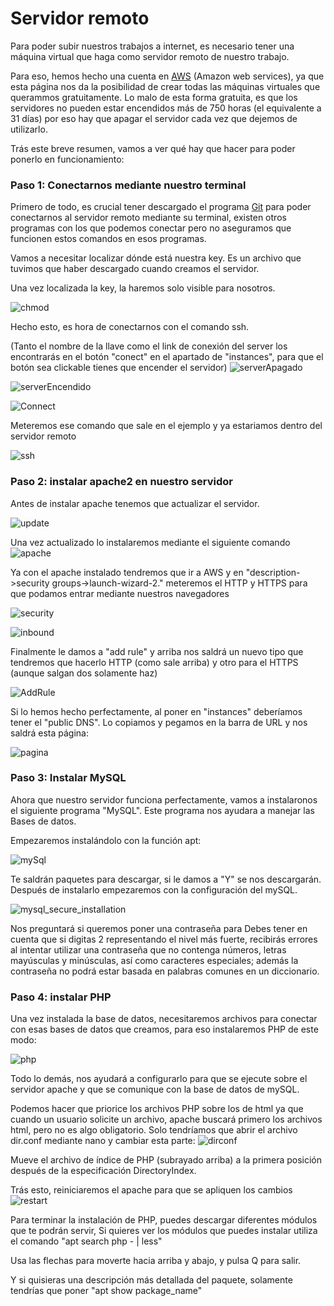 # Servidor remoto

Para poder subir nuestros trabajos a internet, es necesario tener una máquina virtual que haga como servidor remoto de nuestro trabajo.

Para eso, hemos hecho una cuenta en [AWS](https://aws.amazon.com/es/education/awseducate/) (Amazon web services), ya que esta página nos da la posibilidad de crear todas las máquinas virtuales que querammos gratuitamente. Lo malo de esta forma gratuita, es que los servidores no pueden estar encendidos más de 750 horas (el equivalente a 31 días) por eso hay que apagar el servidor cada vez que dejemos de utilizarlo.

Trás este breve resumen, vamos a ver qué hay que hacer para poder ponerlo en funcionamiento:

### Paso 1: Conectarnos mediante nuestro terminal

Primero de todo, es crucial tener descargado el programa [Git](https://git-scm.com/downloads) para poder conectarnos al servidor remoto mediante su terminal, existen otros programas con los que podemos conectar pero no aseguramos que funcionen estos comandos en esos programas.

Vamos a necesitar localizar dónde está nuestra key. Es un archivo que tuvimos que haber descargado cuando creamos el servidor.

Una vez localizada la key, la haremos solo visible para nosotros.

![chmod](../capturas/chmod.PNG)

Hecho esto, es hora de conectarnos con el comando ssh.

(Tanto el nombre de la llave como el link de conexión del server los encontrarás en el botón "conect" en el apartado de "instances", para que el botón sea clickable tienes que encender el servidor)
![serverApagado](../capturas/serverApagado.PNG)


![serverEncendido](../capturas/serverEncendido.PNG)


![Connect](../capturas/connect.PNG)

Meteremos ese comando que sale en el ejemplo y ya estariamos dentro del servidor remoto

![ssh](../capturas/ssh.PNG)

### Paso 2: instalar apache2 en nuestro servidor

Antes de instalar apache tenemos que actualizar el servidor.

![update](../capturas/update.PNG)

Una vez actualizado lo instalaremos mediante el siguiente comando
![apache](../capturas/apache2.PNG)

Ya con el apache instalado tendremos que ir a AWS y en "description->security groups->launch-wizard-2." meteremos el HTTP y HTTPS para que podamos entrar mediante nuestros navegadores

![security](../capturas/security.PNG)

![inbound](../capturas/inbound.PNG)

Finalmente le damos a "add rule" y arriba nos saldrá un nuevo tipo que tendremos que hacerlo HTTP (como sale arriba) y otro para el HTTPS (aunque salgan dos solamente haz)

![AddRule](../capturas/AddRule.PNG)

Si lo hemos hecho perfectamente, al poner en "instances" deberíamos tener el "public DNS". Lo copiamos y pegamos en la barra de URL y nos saldrá esta página:

![pagina](../capturas/Página.PNG)

### Paso 3: Instalar MySQL

Ahora que nuestro servidor funciona perfectamente, vamos a instalaronos el siguiente programa "MySQL". Este programa nos ayudara a manejar las Bases de datos.

Empezaremos instalándolo con la función apt:

![mySql](../capturas/mysql-server.PNG)

Te saldrán paquetes para descargar, si le damos a "Y" se nos descargarán. Después de instalarlo empezaremos con la configuración del mySQL.

![mysql_secure_installation](../capturas/mysql_secure_installation.PNG)

Nos preguntará si queremos poner una contraseña para  Debes tener en cuenta que si digitas 2 representando el nivel más fuerte, recibirás errores al intentar utilizar una contraseña que no contenga números, letras mayúsculas y minúsculas, así como caracteres especiales; además la contraseña no podrá estar basada en palabras comunes en un diccionario.

### Paso 4: instalar PHP

Una vez instalada la base de datos, necesitaremos archivos para conectar con esas bases de datos que creamos, para eso instalaremos PHP de este modo:

![php](../capturas/php.PNG)

Todo lo demás, nos ayudará a configurarlo para que se ejecute sobre el servidor apache y que se comunique con la base de datos de mySQL.

Podemos hacer que priorice los archivos PHP sobre los de html ya que cuando un usuario solicite un archivo, apache buscará primero los archivos html, pero no es algo obligatorio. Solo tendríamos que abrir el archivo dir.conf mediante nano y cambiar esta parte:
![dirconf](../capturas/dirConf.PNG)

Mueve el archivo de índice de PHP (subrayado arriba) a la primera posición después de la especificación DirectoryIndex.

Trás esto, reiniciaremos el apache para que se apliquen los cambios
![restart](../capturas/restartApache.PNG)

Para terminar la instalación de PHP, puedes descargar diferentes módulos que te podrán servir, Si quieres ver los módulos que puedes instalar utiliza el comando "apt search php - | less"

Usa las flechas para moverte hacia arriba y abajo, y pulsa Q para salir.

Y si quisieras una descripción más detallada del paquete, solamente tendrías que poner "apt show package_name"